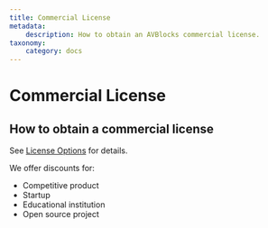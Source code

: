 ```yaml
---
title: Commercial License
metadata:
    description: How to obtain an AVBlocks commercial license.
taxonomy:
    category: docs
---
```


# Commercial License

## How to obtain a commercial license

See [License Options](https://avblocks.com/license/) for details.

We offer discounts for:

- Competitive product
- Startup
- Educational institution
- Open source project
